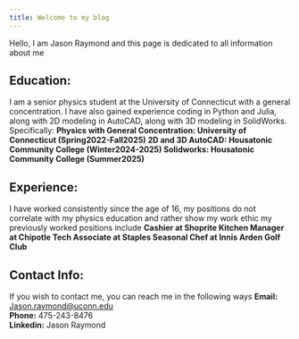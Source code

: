 ```yaml
---
title: Welcome to my blog
---
```

Hello, I am Jason Raymond and this page is dedicated to all information about me

## **Education:**
  I am a senior physics student at the University of Connecticut with a general concentration. I have also gained experience coding in Python and Julia, along with 2D modeling in AutoCAD, along with 3D modeling in SolidWorks. Specifically:
  **Physics with General Concentration: University of Connecticut (Spring2022-Fall2025)
  2D and 3D AutoCAD: Housatonic Community College (Winter2024-2025)
  Solidworks: Housatonic Community College (Summer2025)**

## **Experience:**
  I have worked consistently since the age of 16, my positions do not correlate with my physics education and rather show my work ethic
my previously worked positions include
  **Cashier at Shoprite
  Kitchen Manager at Chipotle
  Tech Associate at Staples
  Seasonal Chef at Innis Arden Golf Club**

## **Contact Info:**
  If you wish to contact me, you can reach me in the following ways
  **Email:** Jason.raymond@uconn.edu  
  **Phone:** 475-243-8476  
  **Linkedin:** Jason Raymond  
